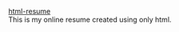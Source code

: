 <a href="https://prathameshchatte.github.io/html-resume/index.html">html-resume</a><br/>
This is my online resume created using only html.
